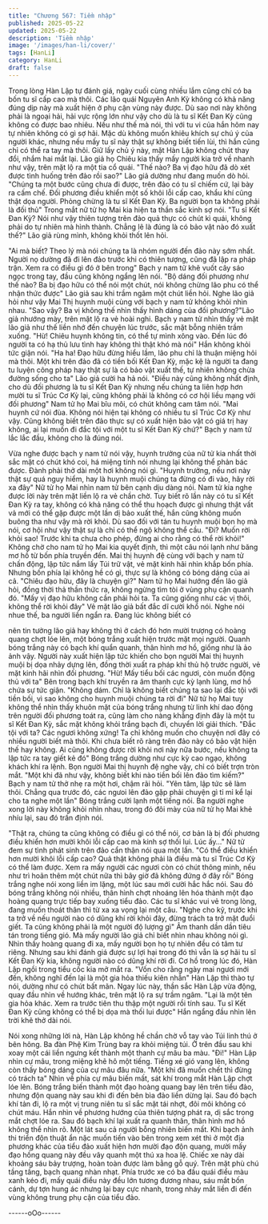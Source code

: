 ```yaml
---
title: "Chương 567: Tiềm nhập"
published: 2025-05-22
updated: 2025-05-22
description: 'Tiềm nhập'
image: '/images/han-li/cover/'
tags: [HanLi]
category: HanLi
draft: false
---
```


Trong lòng Hàn Lập tự đánh giá, ngày cuối cùng nhiều lắm cũng
chỉ có ba bốn tu sĩ cấp cao mà thôi. Các lão quái Nguyên Anh Kỳ
không có khả năng đúng dịp này mà xuất hiện ở phụ cận vùng
này được.
Dù sao nơi này không phải là ngoại hải, hải vực rộng lớn như vậy
cho dù là tu sĩ Kết Đan Kỳ cũng không có được bao nhiêu.
Nếu như thế mà nói, thì với tu vi của hắn hôm nay tự nhiên không
có gì sợ hãi.
Mặc dù không muốn khiêu khích sự chú ý của người khác, nhưng
nếu mấy tu sĩ này thật sự không biết tiến lùi, thì hắn cũng chỉ có
thể ra tay mà thôi.
Giữ lấy chủ ý này, mặt Hàn Lập không chút thay đổi, nhắm hai
mắt lại. Lão giả họ Chiêu kia thấy mấy người kia trở về nhanh
như vậy, trên mặt lộ ra một tia cổ quái.
"Thế nào? Ba vị đạo hữu đã dò xét được tình huống trên đảo rồi
sao?" Lão giả dường như đang muốn dò hỏi.
"Chúng ta một bước cũng chưa đi được, trên đảo có tu sĩ chiếm
cứ, lại bày ra cấm chế. Đối phương điều khiển một số khôi lỗi cấp
cao, khẩu khí cũng thật dọa người. Phỏng chừng là tu sĩ Kết Đan
Kỳ. Ba người bọn ta không phải là đối thủ" Trong mắt nữ tử họ
Mai kia hiện ta thần sắc kinh sợ nói.
"Tu sĩ Kết Đan Kỳ? Nói như vậy thiên tượng trên đảo quả thực có
chút kì quái, không phải do tự nhiên mà hình thành. Chẳng lẽ là
đúng là có bảo vật nào đó xuất thế?" Lão giả rùng mình, không
khỏi thốt lên hỏi.

"Ai mà biết? Theo lý mà nói chúng ta là nhóm người đến đảo này
sớm nhất. Người nọ dường đã đi lên đảo trước khi có thiên tượng,
cũng đã lập ra pháp trận. Xem ra có điều gì đó ở bên trong" Bạch
y nam tử khẽ vuốt cây sáo ngọc trong tay, đầu cũng không ngẩng
lên nói.
"Bộ dáng đối phương như thế nào? Ba bị đạo hữu có thể nói một
chút, nói không chừng lão phu có thể nhận thức được" Lão giả
sau khi trầm ngâm một chút liền hỏi.
Nghe lão giả hỏi như vậy Mai Thị huynh muội cùng với bạch y
nam tử không khỏi nhìn nhau.
"Sao vậy? Ba vị không thế nhìn thấy hình dáng của đối
phương?"Lão giả nhướng mày, trên mặt lộ ra vẻ hoài nghi.
Bạch y nam tử nhìn thấy vẻ mặt lão giả như thế liền nhớ đến
chuyện lúc trước, sắc mặt bỗng nhiên trầm xuống.
"Hừ! Chiêu huynh không tin, có thể tự mình xông vào. Đến lúc đó
người ta có hạ thủ lưu tình hay không thì thật khó mà nói" Hắn
không khỏi tức giận nói.
"Ha ha! Đạo hữu đừng hiểu lầm, lão phu chỉ là thuận miệng hỏi
mà thôi. Một khi trên đảo đã có tiền bối Kết Đan Kỳ, mặc kệ là
người ta đang tu luyện công pháp hay thật sự là có bảo vật xuất
thế, tự nhiên không chừa đường sống cho ta" Lão giả cười ha hả
nói.
"Điều này cũng không nhất định, cho dù đối phương là tu sĩ Kết
Đan Kỳ nhưng nếu chúng ta liên hợp hơn mười tu sĩ Trúc Cơ Kỳ
lại, cũng không phải là không có cơ hội liều mạng với đối phương"
Nam tử họ Mai bĩu môi, có chút không cam tâm nói.
"Mai huynh cứ nói đùa. Không nói hiện tại không có nhiều tu sĩ
Trúc Cơ Kỳ như vậy. Cũng không biết trên đảo thực sự có xuất
hiện bảo vật có giá trị hay không, ai lại muốn đi đắc tội với một tu
sĩ Kết Đan Kỳ chứ?" Bạch y nam tử lắc lắc đầu, không cho là
đúng nói.

Vừa nghe được bạch y nam tử nói vậy, huynh trưởng của nữ tử
kia nhất thời sắc mặt có chút khó coi, há miệng tính nói nhưng lại
không thể phản bác được. Đành phải thở dài một hơi không nói
gì.
"Huynh trưởng, nếu nơi này thật sự quá nguy hiểm, hay là huynh
muội chúng ta đừng có đi vào, hãy rời xa đây" Nữ tử họ Mai nhìn
nam tử bên cạnh dịu dàng nói.
Nam tử kia nghe được lời này trên mặt liền lộ ra vẻ chần chờ.
Tuy biết rõ lần này có tu sĩ Kết Đan Kỳ ra tay, không có khả năng
có thể thu hoạch được gì nhưng thật vất vả mới có thể gặp được
một lần dị bảo xuất thế, hắn cũng không muốn buông tha như vậy
mà rời khỏi.
Dù sao đối với tán tu huynh muội bọn họ mà nói, cơ hội như vậy
thật sự là chỉ có thể ngộ không thể cầu.
"Đi? Muốn rời khỏi sao! Trước khi ta chưa cho phép, đừng ai cho
rằng có thể rời khỏi!"
Không chờ cho nam tử họ Mai kia quyết định, thì một câu nói lạnh
như băng mơ hồ từ bốn phía truyền đến.
Mai thị huynh đệ cùng với bạch y nam tử chấn động, lập tức nắm
lấy Túi trữ vật, vẻ mặt kinh hãi nhìn khắp bốn phía.
Nhưng bốn phía lại không hề có gì, thực sự là không có bóng
dáng của ai cả.
"Chiêu đạo hữu, đây là chuyện gì?" Nam tử họ Mai hướng đến
lão giả hỏi, đồng thời thả thần thức ra, không ngừng tìm tòi ở
vùng phụ cận quanh đó.
"Mấy vị đạo hữu không cần phải hỏi ta. Ta cũng giống như các vị
thôi, không thể rời khỏi đây" Vẻ mặt lão giả bất đắc dĩ cười khổ
nói.
Nghe nói nhue thế, ba người liền ngẩn ra. Đang lúc không biết có

nên tin tưởng lão giả hay không thì ở cách đó hơn mười trượng
có hoàng quang chợt lóe lên, một bóng trắng xuất hiện trước mặt
mọi người.
Quanh bóng trắng này có bạch khí quẩn quanh, thân hình mơ hồ,
giống như là ảo ảnh vậy.
Người này xuất hiện lập tức khiến cho bọn người Mai thị huynh
muội bị dọa nhảy dựng lên, đồng thời xuất ra pháp khí thủ hộ
trước người, vẻ mặt kinh hãi nhìn đối phương.
"Hừ! Mấy tiểu bối các ngươi, còn muốn động thủ với ta" Bên trong
bạch khí truyền ra âm thanh cực kỳ lạnh lùng, mơ hồ chứa sự tức
giận.
"Không dám. Chỉ là không biết chúng ta sao lại đắc tội với tiền bối,
vì sao không cho huynh muội chúng ta rời đi" Nữ tử họ Mai tuy
không thể nhìn thấy khuôn mặt của bóng trắng nhưng từ linh khí
dao động trên người đối phương toát ra, cũng làm cho nàng
khẳng định đây là một tu sĩ Kết Đan Kỳ, sắc mặt không khỏi trắng
bạch đi, chuyển lời giải thích.
"Đắc tội với ta? Các ngươi không xứng! Ta chỉ không muốn cho
chuyện nơi đây có nhiều người biết mà thôi. Khi chưa biết rõ ràng
trên đảo này có bảo vật hiện thế hay không. Ai cũng không được
rời khỏi nơi này nữa bước, nếu không ta lập tức ra tay giết kẻ đó"
Bóng trắng dường như cực kỳ cao ngạo, không khách khí ra lệnh.
Bọn người Mai thị huynh đệ nghe vậy, chỉ có biết trợn tròn mắt.
"Một khi đã như vậy, không biết khi nào tiền bối lên đảo tìm
kiếm?" Bạch y nam tử thở nhẹ ra một hơi, chậm rãi hỏi.
"Yên tâm, lập tức sẽ làm thôi. Chẳng qua trước đó, các ngưoi lên
đảo gặp phải chuyện gì tỉ mỉ kể lại cho ta nghe một lần" Bóng
trắng cười lạnh một tiếng nói.
Ba người nghe xong lời này không khỏi nhìn nhau, trong đó đôi
mày của nữ tử họ Mai khẻ nhíu lại, sau đó trấn định nói.

"Thật ra, chúng ta cũng không có điều gì có thể nói, cơ bản là bị
đối phương điều khiển hơn mười khôi lỗi cấp cao mà kinh sợ thối
lui. Lúc ấy…" Nữ tử đem sự tình phát sinh trên đảo cẩn thận nói
qua một lần.
"Có thể điều khiển hơn mười khôi lỗi cấp cao? Quả thật không
phải là điều mà tu sĩ Trúc Cơ Kỳ có thể làm được. Xem ra mấy
người các ngươi còn có chút thông minh, nếu như trì hoãn thêm
một chút nữa thì bây giờ đã không đứng ở đây rồi" Bóng trắng
nghe nói xong liền im lặng, một lúc sau mới cười hắc hắc nói.
Sau đó bóng trắng không nói nhiều, thân hình chợt nhoáng lên
hóa thành một đạo hoàng quang trực tiếp bay xuống tiểu đảo.
Các tu sĩ khác vui vẻ trong lòng, đang muốn thoát thân thì từ xa
xa vọng lại một câu.
"Nghe cho kỹ, trước khi ta trở về nếu người nào có dũng khí rời
khỏi đây, đừng trách ta trở mặt đuổi giết. Ta cũng không phải là
một người độ lượng gì" Âm thanh dần dần tiêu tán trong tiếng gió.
Mà mấy người lão giả chỉ biết nhìn nhau không nói gì.
Nhìn thấy hoàng quang đi xa, mấy người bọn họ tự nhiên đều có
tâm tư riêng. Nhưng sau khi đánh giá được sự lợi hại trong đó thì
vẫn là sợ hãi tu sĩ Kết Đan Kỳ kia, không người nào có dũng khí
rời đi.
Cơ hồ trong lúc đó, Hàn Lập ngồi trong tiểu cốc kia mở mắt ra.
"Vốn cho rằng ngày mai ngươi mới đến, không nghĩ đến lại là một
gia hỏa thiếu kiên nhẫn" Hàn Lập thì thào tự nói, dường như có
chút bất mãn.
Ngay lúc này, thần sắc Hàn Lập vừa động, quay đầu nhìn về
hướng khác, trên mặt lộ ra sự trầm ngâm.
"Lại là một tên gia hỏa khác. Xem ra trước tiên thu thập một người
rồi tính sau. Tu sĩ Kết Đan Kỳ cũng không có thể bị dọa mà thối lui
được" Hắn ngẩng đầu nhìn lên trời khẽ thở dài nói.

Nói xong những lời nà, Hàn Lập không hề chần chờ vỗ tay vào
Túi linh thú ở bên hông.
Ba đàn Phệ Kim Trùng bay ra khỏi miệng túi. Ở trên đầu sau khi
xoay một cái liền ngưng kết thành một thanh cự mâu ba màu.
"Đi!" Hàn Lập nhìn cự mâu, trong miệng khẽ hô một tiếng.
Tiếng xé gió vang lên, không còn thấy bóng dáng của cự mâu đâu
nữa.
"Một khi đã muốn chết thì đừng có trách ta" Nhìn về phía cự mâu
biến mất, sát khí trong mắt Hàn Lập chợt lóe lên.
Bóng trắng biến thành một đạo hoàng quang bay lên trên tiểu
đảo, nhưng độn quang này sau khi đi đến bên bìa đảo liền dừng
lại.
Sau đó bạch khí tản đi, lộ ra một vị trung niên tu sĩ sắc mặt tái
nhợt, đôi môi không có chút máu.
Hắn nhìn về phương hướng của thiên tượng phát ra, dị sắc trong
mắt chợt lóe ra.
Sau đó bạch khí lại xuất ra quanh thân, thân hình mơ hồ không
thể nhìn rõ. Một lát sau cả người bỗng nhiên biến mất.
Khi bạch ảnh thi triển độn thuật ẩn nặc muốn tiến vào bên trong
xem xét thì ở một địa phương khác của tiểu đảo xuất hiện hơn
mười đạo độn quang, mười mấy đạo hồng quang này đều vây
quanh một thú xa hoa lệ.
Chiếc xe này dài khoảng sáu bảy trượng, hoàn toàn được làm
bằng gỗ quý. Trên mặt phù chú tầng tầng, bạch quang nhàn nhạt.
Phía trước xe có ba đầu quái điểu màu xanh kéo đi, mấy quái
điểu này đều lớn tương đương nhau, sáu mắt bốn cánh, dự tợn
hung ác nhưng lại bay cực nhanh, trong nháy mắt liền đi đến
vùng không trung phụ cận của tiểu đảo.

------oOo------
